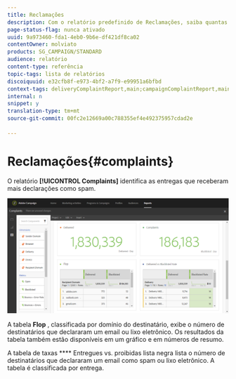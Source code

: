 ```yaml
---
title: Reclamações
description: Com o relatório predefinido de Reclamações, saiba quantas vezes a entrega foi declarada como spam.
page-status-flag: nunca ativado
uuid: 9a973460-fda1-4eb0-9b6e-df421df8ca02
contentOwner: molviato
products: SG_CAMPAIGN/STANDARD
audience: relatório
content-type: referência
topic-tags: lista de relatórios
discoiquuid: e32cfb8f-e973-4bf2-a7f9-e99951a6bfbd
context-tags: deliveryComplaintReport,main;campaignComplaintReport,main;programComplaintReport,main
internal: n
snippet: y
translation-type: tm+mt
source-git-commit: 00fc2e12669a00c788355ef4e492375957cdad2e

---
```



# Reclamações{#complaints}

O relatório **[!UICONTROL Complaints]** identifica as entregas que receberam mais declarações como spam.

![](assets/delivery_reports_complaints.png)

A tabela **Flop** , classificada por domínio do destinatário, exibe o número de destinatários que declararam um email ou lixo eletrônico. Os resultados da tabela também estão disponíveis em um gráfico e em números de resumo.

A tabela de taxas **** Entregues vs. proibidas lista negra lista o número de destinatários que declararam um email como spam ou lixo eletrônico. A tabela é classificada por entrega.
